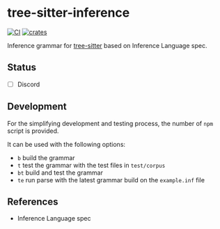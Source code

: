 # tree-sitter-inference

[![CI][ci]](https://github.com/Inferara/tree-sitter-inference/actions/workflows/ci.yml)
[![crates][crates]](https://crates.io/crates/tree-sitter-inference)

Inference grammar for [tree-sitter](https://github.com/tree-sitter/tree-sitter) based on Inference Language spec.

## Status

- [ ] Discord

## Development

For the simplifying development and testing process, the number of `npm` script is provided.

It can be used with the following options:

- `b` build the grammar
- `t` test the grammar with the test files in `test/corpus`
- `bt` build and test the grammar
- `te` run parse with the latest grammar build on the `example.inf` file

## References

- Inference Language spec

[ci]: https://img.shields.io/github/actions/workflow/status/Inferara/tree-sitter-inference/ci.yml?logo=github&label=CI
[crates]: https://img.shields.io/crates/v/tree-sitter-inference?logo=rust
